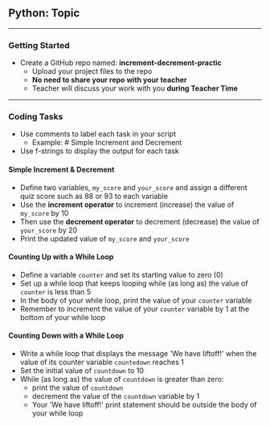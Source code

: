 ## Python: Topic
---
### Getting Started
 
- Create a GitHub repo named: **increment-decrement-practic**
    - Upload your project files to the repo
    - **No need to share your repo with your teacher**
    - Teacher will discuss your work with you **during Teacher Time**
---

### Coding Tasks

- Use comments to label each task in your script
  - Example: # Simple Increment and Decrement
- Use f-strings to display the output for each task

#### Simple Increment & Decrement

- Define two variables, `my_score` and `your_score` and assign a different quiz score such as 88 or 93 to each variable
- Use the **increment operator** to increment (increase) the value of `my_score` by 10
- Then use the **decrement operator** to decrement (decrease) the value of `your_score` by 20
- Print the updated value of `my_score` and `your_score`

#### Counting Up with a While Loop

- Define a variable `counter` and set its starting value to zero (0)
- Set up a while loop that keeps looping while (as long as) the value of `counter` is less than 5
- In the body of your while loop, print the value of your `counter` variable
- Remember to increment the value of your `counter` variable by 1 at the bottom of your while loop

#### Counting Down with a While Loop

- Write a while loop that displays the message 'We have liftoff!' when the value of its counter variable `countedown` reaches 1
- Set the initial value of `countdown` to 10
- While (as long as) the value of `countdown` is greater than zero:
  - print the value of `countdown`
  - decrement the value of the `countdown` variable by 1
  - Your 'We have liftoff!' print statement should be outside the body of your while loop



